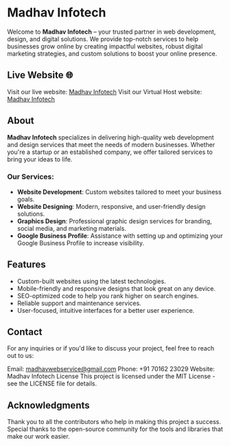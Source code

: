 # Madhav Infotech

Welcome to **Madhav Infotech** – your trusted partner in web development, design, and digital solutions. We provide top-notch services to help businesses grow online by creating impactful websites, robust digital marketing strategies, and custom solutions to boost your online presence.

## Live Website 🌐

Visit our live website: [Madhav Infotech](https://parmarkalpesh.github.io/MadhavInfotech/)
Visit our Virtual Host website: [Madhav Infotech](https://madhav-infotech.vercel.app/)

## About

**Madhav Infotech** specializes in delivering high-quality web development and design services that meet the needs of modern businesses. Whether you're a startup or an established company, we offer tailored services to bring your ideas to life.

### Our Services:
- **Website Development**: Custom websites tailored to meet your business goals.
- **Website Designing**: Modern, responsive, and user-friendly design solutions.
- **Graphics Design**: Professional graphic design services for branding, social media, and marketing materials.
- **Google Business Profile**: Assistance with setting up and optimizing your Google Business Profile to increase visibility.

## Features

- Custom-built websites using the latest technologies.
- Mobile-friendly and responsive designs that look great on any device.
- SEO-optimized code to help you rank higher on search engines.
- Reliable support and maintenance services.
- User-focused, intuitive interfaces for a better user experience.

## Contact
For any inquiries or if you'd like to discuss your project, feel free to reach out to us:

Email: madhavwebservice@gmail.com
Phone: +91 70162 23029
Website: Madhav Infotech
License
This project is licensed under the MIT License - see the LICENSE file for details.

## Acknowledgments
Thank you to all the contributors who help in making this project a success.
Special thanks to the open-source community for the tools and libraries that make our work easier.

